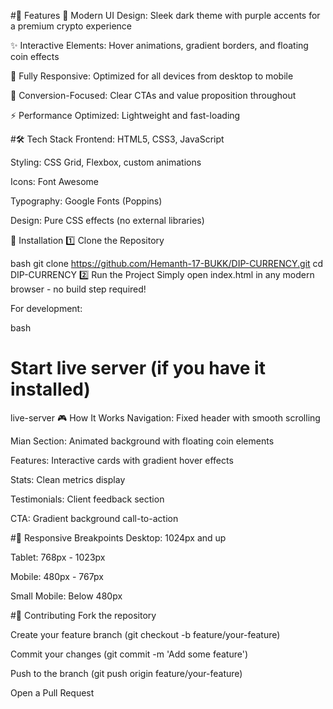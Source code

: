 #🚀 Features
💎 Modern UI Design: Sleek dark theme with purple accents for a premium crypto experience

✨ Interactive Elements: Hover animations, gradient borders, and floating coin effects

📱 Fully Responsive: Optimized for all devices from desktop to mobile

🎯 Conversion-Focused: Clear CTAs and value proposition throughout

⚡ Performance Optimized: Lightweight and fast-loading

#🛠️ Tech Stack
Frontend: HTML5, CSS3, JavaScript

Styling: CSS Grid, Flexbox, custom animations

Icons: Font Awesome

Typography: Google Fonts (Poppins)

Design: Pure CSS effects (no external libraries)

📝 Installation
1️⃣ Clone the Repository

bash
git clone https://github.com/Hemanth-17-BUKK/DIP-CURRENCY.git
cd DIP-CURRENCY
2️⃣ Run the Project
Simply open index.html in any modern browser - no build step required!

For development:

bash
# Start live server (if you have it installed)
live-server
🎮 How It Works
Navigation: Fixed header with smooth scrolling

Mian Section: Animated background with floating coin elements

Features: Interactive cards with gradient hover effects

Stats: Clean metrics display

Testimonials: Client feedback section

CTA: Gradient background call-to-action

#📱 Responsive Breakpoints
Desktop: 1024px and up

Tablet: 768px - 1023px

Mobile: 480px - 767px

Small Mobile: Below 480px

#🤝 Contributing
Fork the repository

Create your feature branch (git checkout -b feature/your-feature)

Commit your changes (git commit -m 'Add some feature')

Push to the branch (git push origin feature/your-feature)

Open a Pull Request

 
